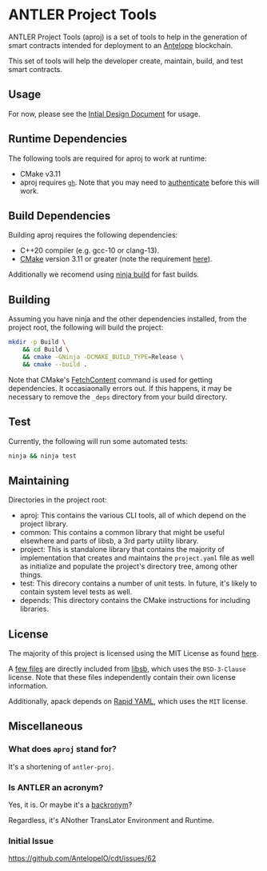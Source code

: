 # ANTLER Project Tools

ANTLER Project Tools (aproj) is a set of tools to help in the
generation of smart contracts intended for deployment to an
[Antelope](https://github.com/AntelopeIO/) blockchain.

This set of tools will help the developer create, maintain, build, and
test smart contracts.


## Usage

For now, please see the [Intial Design Document](./docs/project_manager.md) for usage.

## Runtime Dependencies

The following tools are required for aproj to work at runtime:
- CMake v3.11
- aproj requires [`gh`](https://cli.github.com/). Note that you may need
to [authenticate](https://cli.github.com/manual/) before this will
work.


## Build Dependencies

Building aproj requires the following dependencies:
- C++20 compiler (e.g. gcc-10 or clang-13).
- [CMake](https://cmake.org/overview/) version 3.11 or greater (note the requirement [here](./CMakeLists.txt#L1)).

Additionally we recomend using [ninja build](https://ninja-build.org/) for fast builds.


## Building

Assuming you have ninja and the other dependencies installed, from the project root, the following will build the project:
```bash
mkdir -p Build \
    && cd Build \
    && cmake -GNinja -DCMAKE_BUILD_TYPE=Release \
    && cmake --build .
```

Note that CMake's
[FetchContent](https://cmake.org/cmake/help/latest/module/FetchContent.html)
command is used for getting dependencies. It occasiaonally errors
out. If this happens, it may be necessary to remove the `_deps`
directory from your build directory.

## Test

Currently, the following will run some automated tests:
```bash
ninja && ninja test
```

## Maintaining

Directories in the project root:
- aproj: This contains the various CLI tools, all of which depend on the project library.
- common: This contains a common library that might be useful elsewhere and parts of libsb, a 3rd party utility library.
- project: This is standalone library that contains the majority of implementation that creates and maintains the `project.yaml` file as well as initialize and populate the project's directory tree, among other things.
- test: This direcory contains a number of unit tests. In future, it's likely to contain system level tests as well.
- depends: This directory contains the CMake instructions for including libraries.


## License

The majority of this project is licensed using the MIT License as
found [here](./LICENSE).

A [few files](./common/sb) are directly included from
[libsb](https://github.com/ScottBailey/libsb), which uses the
`BSD-3-Clause` license. Note that these files independently contain
their own license information.

Additionally, apack depends on [Rapid YAML](https://github.com/biojppm/rapidyaml),
which uses the `MIT` license.


## Miscellaneous

### What does `aproj` stand for?

It's a shortening of `antler-proj`.

### Is ANTLER an acronym?

Yes, it is. Or maybe it's a
[backronym](https://en.wikipedia.org/wiki/Backronym)?

Regardless, it's ANother TransLator Environment and Runtime.

### Initial Issue

https://github.com/AntelopeIO/cdt/issues/62
